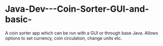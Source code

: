 # Java-Dev---Coin-Sorter-GUI-and-basic-
A coin sorter app which can be run with a GUI or through base Java. Allows options to set currency, coin circulation, change units etc. 
